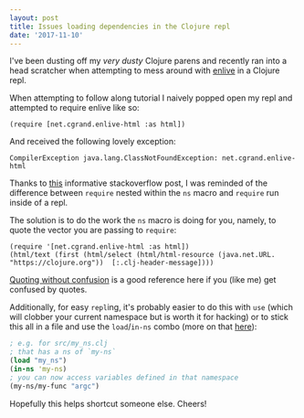 ```yaml
---
layout: post
title: Issues loading dependencies in the Clojure repl
date: '2017-11-10'
---
```


I've been dusting off my _very dusty_ Clojure parens and recently ran into a head scratcher when attempting to mess around with [enlive](https://github.com/cgrand/enlive) in a Clojure repl.

When attempting to follow along tutorial I naively popped open my repl and attempted to require enlive like so:

```
(require [net.cgrand.enlive-html :as html])
```

And received the following lovely exception:

```
CompilerException java.lang.ClassNotFoundException: net.cgrand.enlive-html
```

Thanks to [this](https://stackoverflow.com/a/9811346/1048479) informative stackoverflow post, I was reminded of the difference between `require` nested within the `ns` macro and `require` run inside of a repl.

The solution is to do the work the `ns` macro is doing for you, namely, to quote the vector you are passing to `require`:

```
(require '[net.cgrand.enlive-html :as html])
(html/text (first (html/select (html/html-resource (java.net.URL. "https://clojure.org"))  [:.clj-header-message])))
```

[Quoting without confusion](https://8thlight.com/blog/colin-jones/2012/05/22/quoting-without-confusion.html) is a good reference here if you (like me) get confused by quotes.

Additionally, for easy `repl`ing, it's probably easier to do this with `use` (which will clobber your current namespace but is worth it for hacking) or to stick this all in a file and use the `load`/`in-ns` combo (more on that [here](https://www.beyondtechnicallycorrect.com/2013/04/14/loading-and-using-namespaces-in-the-clojure-repl/)):

```clojure
; e.g. for src/my_ns.clj
; that has a ns of `my-ns`
(load "my_ns")
(in-ns 'my-ns)
; you can now access variables defined in that namespace
(my-ns/my-func "argc")
```

Hopefully this helps shortcut someone else. Cheers!
